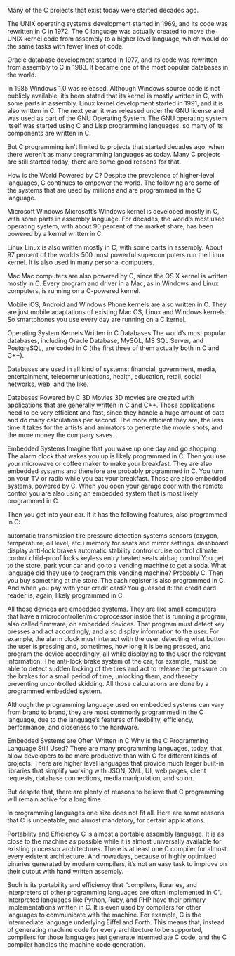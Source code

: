Many of the C projects that exist today were started decades ago.

The UNIX operating system’s development started in 1969, and its code was rewritten in C in 1972. The C language was actually created to move the UNIX kernel code from assembly to a higher level language, which would do the same tasks with fewer lines of code.

Oracle database development started in 1977, and its code was rewritten from assembly to C in 1983. It became one of the most popular databases in the world.

In 1985 Windows 1.0 was released. Although Windows source code is not publicly available, it’s been stated that its kernel is mostly written in C, with some parts in assembly. Linux kernel development started in 1991, and it is also written in C. The next year, it was released under the GNU license and was used as part of the GNU Operating System. The GNU operating system itself was started using C and Lisp programming languages, so many of its components are written in C.

But C programming isn’t limited to projects that started decades ago, when there weren’t as many programming languages as today. Many C projects are still started today; there are some good reasons for that.

How is the World Powered by C?
Despite the prevalence of higher-level languages, C continues to empower the world. The following are some of the systems that are used by millions and are programmed in the C language.

Microsoft Windows
Microsoft’s Windows kernel is developed mostly in C, with some parts in assembly language. For decades, the world’s most used operating system, with about 90 percent of the market share, has been powered by a kernel written in C.

Linux
Linux is also written mostly in C, with some parts in assembly. About 97 percent of the world’s 500 most powerful supercomputers run the Linux kernel. It is also used in many personal computers.

Mac
Mac computers are also powered by C, since the OS X kernel is written mostly in C. Every program and driver in a Mac, as in Windows and Linux computers, is running on a C-powered kernel.

Mobile
iOS, Android and Windows Phone kernels are also written in C. They are just mobile adaptations of existing Mac OS, Linux and Windows kernels. So smartphones you use every day are running on a C kernel.

Operating System Kernels Written in C
Databases
The world’s most popular databases, including Oracle Database, MySQL, MS SQL Server, and PostgreSQL, are coded in C (the first three of them actually both in C and C++).

Databases are used in all kind of systems: financial, government, media, entertainment, telecommunications, health, education, retail, social networks, web, and the like.

Databases Powered by C
3D Movies
3D movies are created with applications that are generally written in C and C++. Those applications need to be very efficient and fast, since they handle a huge amount of data and do many calculations per second. The more efficient they are, the less time it takes for the artists and animators to generate the movie shots, and the more money the company saves.

Embedded Systems
Imagine that you wake up one day and go shopping. The alarm clock that wakes you up is likely programmed in C. Then you use your microwave or coffee maker to make your breakfast. They are also embedded systems and therefore are probably programmed in C. You turn on your TV or radio while you eat your breakfast. Those are also embedded systems, powered by C. When you open your garage door with the remote control you are also using an embedded system that is most likely programmed in C.

Then you get into your car. If it has the following features, also programmed in C:

automatic transmission
tire pressure detection systems
sensors (oxygen, temperature, oil level, etc.)
memory for seats and mirror settings.
dashboard display
anti-lock brakes
automatic stability control
cruise control
climate control
child-proof locks
keyless entry
heated seats
airbag control
You get to the store, park your car and go to a vending machine to get a soda. What language did they use to program this vending machine? Probably C. Then you buy something at the store. The cash register is also programmed in C. And when you pay with your credit card? You guessed it: the credit card reader is, again, likely programmed in C.

All those devices are embedded systems. They are like small computers that have a microcontroller/microprocessor inside that is running a program, also called firmware, on embedded devices. That program must detect key presses and act accordingly, and also display information to the user. For example, the alarm clock must interact with the user, detecting what button the user is pressing and, sometimes, how long it is being pressed, and program the device accordingly, all while displaying to the user the relevant information. The anti-lock brake system of the car, for example, must be able to detect sudden locking of the tires and act to release the pressure on the brakes for a small period of time, unlocking them, and thereby preventing uncontrolled skidding. All those calculations are done by a programmed embedded system.

Although the programming language used on embedded systems can vary from brand to brand, they are most commonly programmed in the C language, due to the language’s features of flexibility, efficiency, performance, and closeness to the hardware.

Embedded Systems are Often Written in C
Why is the C Programming Language Still Used?
There are many programming languages, today, that allow developers to be more productive than with C for different kinds of projects. There are higher level languages that provide much larger built-in libraries that simplify working with JSON, XML, UI, web pages, client requests, database connections, media manipulation, and so on.

But despite that, there are plenty of reasons to believe that C programming will remain active for a long time.

In programming languages one size does not fit all. Here are some reasons that C is unbeatable, and almost mandatory, for certain applications.

Portability and Efficiency
C is almost a portable assembly language. It is as close to the machine as possible while it is almost universally available for existing processor architectures. There is at least one C compiler for almost every existent architecture. And nowadays, because of highly optimized binaries generated by modern compilers, it’s not an easy task to improve on their output with hand written assembly.

Such is its portability and efficiency that “compilers, libraries, and interpreters of other programming languages are often implemented in C”. Interpreted languages like Python, Ruby, and PHP have their primary implementations written in C. It is even used by compilers for other languages to communicate with the machine. For example, C is the intermediate language underlying Eiffel and Forth. This means that, instead of generating machine code for every architecture to be supported, compilers for those languages just generate intermediate C code, and the C compiler handles the machine code generation.

